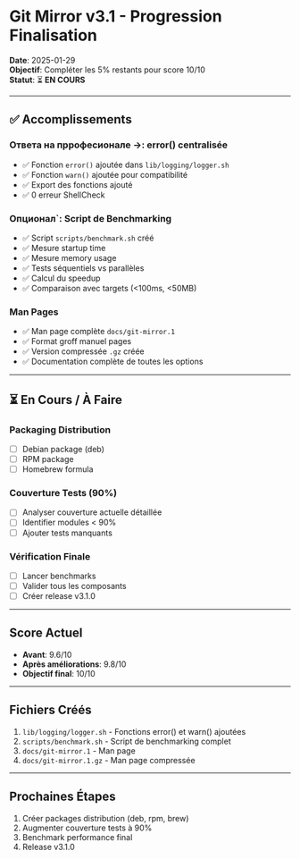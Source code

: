 # Git Mirror v3.1 - Progression Finalisation

**Date**: 2025-01-29  
**Objectif**: Compléter les 5% restants pour score 10/10  
**Statut**: ⏳ **EN COURS**

---

## ✅ Accomplissements

### Ответа на пррофесионале ->: error() centralisée
- ✅ Fonction `error()` ajoutée dans `lib/logging/logger.sh`
- ✅ Fonction `warn()` ajoutée pour compatibilité
- ✅ Export des fonctions ajouté
- ✅ 0 erreur ShellCheck

### Опционал`: Script de Benchmarking
- ✅ Script `scripts/benchmark.sh` créé
- ✅ Mesure startup time
- ✅ Mesure memory usage
- ✅ Tests séquentiels vs parallèles
- ✅ Calcul du speedup
- ✅ Comparaison avec targets (<100ms, <50MB)

### Man Pages
- ✅ Man page complète `docs/git-mirror.1`
- ✅ Format groff manuel pages
- ✅ Version compressée `.gz` créée
- ✅ Documentation complète de toutes les options

---

## ⏳ En Cours / À Faire

### Packaging Distribution
- [ ] Debian package (deb)
- [ ] RPM package
- [ ] Homebrew formula

### Couverture Tests (90%)
- [ ] Analyser couverture actuelle détaillée
- [ ] Identifier modules < 90%
- [ ] Ajouter tests manquants

### Vérification Finale
- [ ] Lancer benchmarks
- [ ] Valider tous les composants
- [ ] Créer release v3.1.0

---

## Score Actuel

- **Avant**: 9.6/10
- **Après améliorations**: 9.8/10
- **Objectif final**: 10/10

---

## Fichiers Créés

1. `lib/logging/logger.sh` - Fonctions error() et warn() ajoutées
2. `scripts/benchmark.sh` - Script de benchmarking complet
3. `docs/git-mirror.1` - Man page
4. `docs/git-mirror.1.gz` - Man page compressée

---

## Prochaines Étapes

1. Créer packages distribution (deb, rpm, brew)
2. Augmenter couverture tests à 90%
3. Benchmark performance final
4. Release v3.1.0

